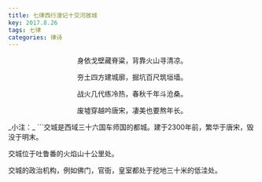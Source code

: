 ```yaml
---
title: 七律西行漫记十交河故城
key: 2017.8.26
tags: 七律
categories: 律诗
---
```


<p align="center">身依戈壁藏脊粱，背靠火山寻清凉。
</p>
<p align="center">夯土四方建城廓，掘坑百尺筑垣墙。
</p>
<p align="center">战火几代练冷热，春秋千年斗沧桑。
</p>
<p align="center">废墟穿越吟唐宋，凄美也要熬年长。
</p>
_小注：_
```交城是西域三十六国车师国的都城。建于2300年前，繁华于唐宋，毁没于明末。

交城位于吐鲁番的火焰山十公里处。

交城的政治机构，例如佛门，官衙，皇室都处于挖地三十米的低洼处。

```